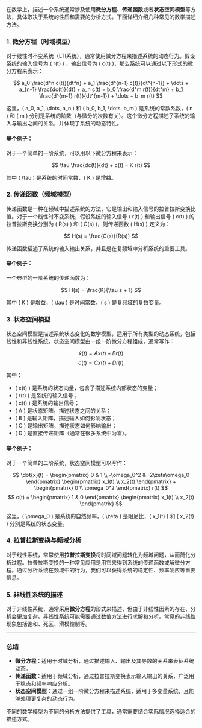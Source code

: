 在数学上，描述一个系统通常涉及使用**微分方程**、**传递函数**或者**状态空间模型**等方法，具体取决于系统的性质和需要的分析方式。下面详细介绍几种常见的数学描述方法。

### 1. **微分方程（时域模型）**

对于线性时不变系统（LTI系统），通常使用微分方程来描述系统的动态行为。假设系统的输入信号为 \( r(t) \) ，输出信号为 \( c(t) \)，那么系统可以通过以下形式的微分方程来表示：

$$
a_0 \frac{d^n c(t)}{dt^n} + a_1 \frac{d^{n-1} c(t)}{dt^{n-1}} + \dots + a_{n-1} \frac{dc(t)}{dt} + a_n c(t) = b_0 \frac{d^m r(t)}{dt^m} + b_1 \frac{d^{m-1} r(t)}{dt^{m-1}} + \dots + b_m r(t)
$$

这里，\( a_0, a_1, \dots, a_n \) 和 \( b_0, b_1, \dots, b_m \) 是系统的常数系数，\( n \) 和 \( m \) 分别是系统的阶数（与微分的次数有关）。这个微分方程描述了系统的输入与输出之间的关系，并体现了系统的动态特性。

#### 举个例子：
对于一个简单的一阶系统，可以用以下微分方程来表示：

$$
\tau \frac{dc(t)}{dt} + c(t) = K r(t)
$$

其中 \( \tau \) 是系统的时间常数，\( K \) 是增益。

### 2. **传递函数（频域模型）**

传递函数是一种在频域中描述系统的方法，它是输出和输入信号的拉普拉斯变换比值。对于一个线性时不变系统，假设系统的输入信号 \( r(t) \) 和输出信号 \( c(t) \) 的拉普拉斯变换分别为 \( R(s) \) 和 \( C(s) \)，则传递函数 \( H(s) \) 定义为：

$$
H(s) = \frac{C(s)}{R(s)}
$$

传递函数描述了系统的输入输出关系，并且是在复频域中分析系统的重要工具。

#### 举个例子：
一个典型的一阶系统的传递函数为：

$$
H(s) = \frac{K}{\tau s + 1}
$$

其中 \( K \) 是增益，\( \tau \) 是时间常数，\( s \) 是复频域的复数变量。

### 3. **状态空间模型**

状态空间模型是描述系统状态变化的数学模型，适用于所有类型的动态系统，包括线性和非线性系统。状态空间模型由一组一阶微分方程组成，通常写作：

$$
\dot{x}(t) = A x(t) + B r(t)
$$
$$
c(t) = C x(t) + D r(t)
$$

其中：
- \( x(t) \) 是系统的状态向量，包含了描述系统内部状态的变量；
- \( r(t) \) 是系统的输入信号；
- \( c(t) \) 是系统的输出信号；
- \( A \) 是状态矩阵，描述状态之间的关系；
- \( B \) 是输入矩阵，描述输入如何影响状态；
- \( C \) 是输出矩阵，描述状态如何影响输出；
- \( D \) 是直接传递矩阵（通常在很多系统中为零）。

#### 举个例子：
对于一个简单的二阶系统，状态空间模型可以写作：

$$
\dot{x}(t) = \begin{pmatrix} 0 & 1 \\ -\omega_0^2 & -2\zeta\omega_0 \end{pmatrix} \begin{pmatrix} x_1(t) \\ x_2(t) \end{pmatrix} + \begin{pmatrix} 0 \\ \omega_0^2 \end{pmatrix} r(t)
$$
$$
c(t) = \begin{pmatrix} 1 & 0 \end{pmatrix} \begin{pmatrix} x_1(t) \\ x_2(t) \end{pmatrix}
$$

这里，\( \omega_0 \) 是系统的自然频率，\( \zeta \) 是阻尼比，\( x_1(t) \) 和 \( x_2(t) \) 分别是系统的状态变量。

### 4. **拉普拉斯变换与频域分析**

对于线性系统，常常使用**拉普拉斯变换**将时间域问题转化为频域问题，从而简化分析过程。拉普拉斯变换的一种常见应用是用它来得到系统的传递函数或解微分方程。通过分析系统在频域中的行为，我们可以获得系统的稳定性、频率响应等重要信息。

### 5. **非线性系统的描述**

对于非线性系统，通常采用**微分方程**的形式来描述，但由于非线性因素的存在，分析会更加复杂。非线性系统可能需要通过数值方法进行求解和分析。常见的非线性现象包括饱和、死区、滑模控制等。

---

### 总结

- **微分方程**：适用于时域分析，通过描述输入、输出及其导数的关系来表征系统动态。
- **传递函数**：适用于频域分析，通过拉普拉斯变换表示输入输出的关系，广泛用于稳态和频率响应分析。
- **状态空间模型**：通过一组一阶微分方程来描述系统，适用于多变量系统，且能够处理更复杂的动态行为。
  
不同的数学模型为不同的分析方法提供了工具，通常需要结合实际情况选择适合的描述方式。